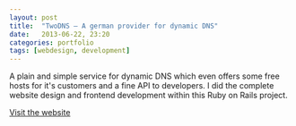 ```yaml
---
layout: post
title:  "TwoDNS – A german provider for dynamic DNS"
date:   2013-06-22, 23:20
categories: portfolio
tags: [webdesign, development]
---
```


A plain and simple service for dynamic DNS which even offers some free hosts for it's customers and a fine API to developers. I did the complete website design and frontend development within this Ruby on Rails project.

[Visit the website](http://twodns.de)
